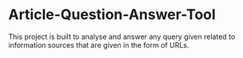 # Article-Question-Answer-Tool
This project is built to analyse and answer any query given related to information sources that are given in the form of URLs. 
